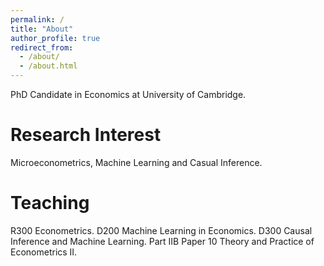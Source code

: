 ```yaml
---
permalink: /
title: "About"
author_profile: true
redirect_from: 
  - /about/
  - /about.html
---
```


PhD Candidate in Economics at University of Cambridge.

Research Interest
======
Microeconometrics, Machine Learning and Casual Inference.

Teaching
======
R300 Econometrics. D200 Machine Learning in Economics. D300 Causal Inference and Machine Learning. Part IIB Paper 10 Theory and Practice of Econometrics II.

